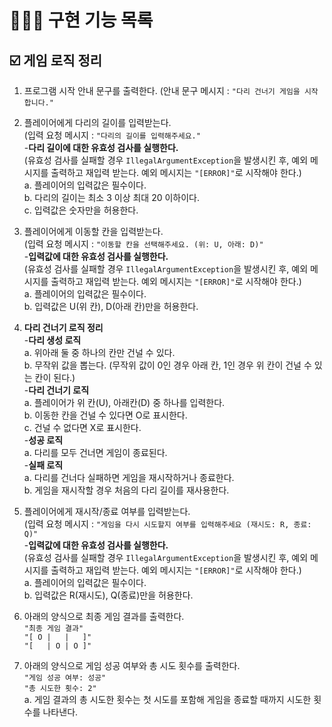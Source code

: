 # 👩🏻‍💻 구현 기능 목록
## ☑️ 게임 로직 정리


1. 프로그램 시작 안내 문구를 출력한다.
   (안내 문구 메시지 : `"다리 건너기 게임을 시작합니다."`<br>


2. 플레이어에게 다리의 길이를 입력받는다.<br>
   (입력 요청 메시지 : `"다리의 길이를 입력해주세요."`<br>
   -**다리 길이에 대한 유효성 검사를 실행한다.**<br>
   (유효성 검사를 실패할 경우 `IllegalArgumentException`을 발생시킨 후, 예외 메시지를 출력하고 재입력 받는다. 예외 메시지는 `"[ERROR]"`로 시작해야 한다.)<br>
   a. 플레이어의 입력값은 필수이다.<br>
   b. 다리의 길이는 최소 3 이상 최대 20 이하이다. <br>
   c. 입력값은 숫자만을 허용한다.<br>


3. 플레이어에게 이동할 칸을 입력받는다.<br>
   (입력 요청 메시지 : `"이동할 칸을 선택해주세요. (위: U, 아래: D)"`<br>
   -**입력값에 대한 유효성 검사를 실행한다.**<br>
   (유효성 검사를 실패할 경우 `IllegalArgumentException`을 발생시킨 후, 예외 메시지를 출력하고 재입력 받는다. 예외 메시지는 `"[ERROR]"`로 시작해야 한다.)<br>
   a. 플레이어의 입력값은 필수이다.<br>
   b. 입력값은 U(위 칸), D(아래 칸)만을 허용한다. <br>


4. **다리 건너기 로직 정리** <br>
   -**다리 생성 로직** <br>
   a. 위아래 둘 중 하나의 칸만 건널 수 있다.<br>
   b. 무작위 값을 뽑는다. (무작위 값이 0인 경우 아래 칸, 1인 경우 위 칸이 건널 수 있는 칸이 된다.)<br>
   -**다리 건너기 로직** <br>
   a. 플레이어가 위 칸(U), 아래칸(D) 중 하나를 입력한다.<br>
   b. 이동한 칸을 건널 수 있다면 O로 표시한다.<br>
   c. 건널 수 없다면 X로 표시한다.<br>
   -**성공 로직** <br>
   a. 다리를 모두 건너면 게임이 종료된다.<br>
   -**실패 로직** <br>
   a. 다리를 건너다 실패하면 게임을 재시작하거나 종료한다.<br>
   b. 게임을 재시작할 경우 처음의 다리 길이를 재사용한다.<br>


5. 플레이어에게 재시작/종료 여부를 입력받는다.<br>
   (입력 요청 메시지 : `"게임을 다시 시도할지 여부를 입력해주세요 (재시도: R, 종료: Q)"`<br>
   -**입력값에 대한 유효성 검사를 실행한다.**<br>
   (유효성 검사를 실패할 경우 `IllegalArgumentException`을 발생시킨 후, 예외 메시지를 출력하고 재입력 받는다. 예외 메시지는 `"[ERROR]"`로 시작해야 한다.)<br>
   a. 플레이어의 입력값은 필수이다.<br>
   b. 입력값은 R(재시도), Q(종료)만을 허용한다. <br>


6. 아래의 양식으로 최종 게임 결과를 출력한다.<br>
   `"최종 게임 결과"`<br>
   `"[ O |   |   ]"`<br>
   `"[   | O | O ]"`<br>


7. 아래의 양식으로 게임 성공 여부와 총 시도 횟수를 출력한다. <br>
   `"게임 성공 여부: 성공"`<br>
   `"총 시도한 횟수: 2"`<br>
   a. 게임 결과의 총 시도한 횟수는 첫 시도를 포함해 게임을 종료할 때까지 시도한 횟수를 나타낸다.<br>